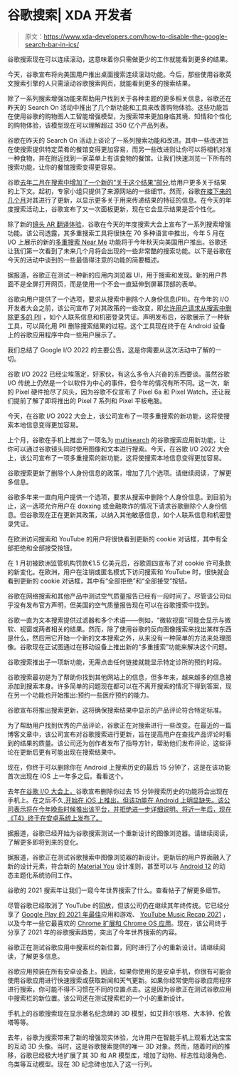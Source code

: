 # 谷歌搜索| XDA 开发者

> 原文：<https://www.xda-developers.com/how-to-disable-the-google-search-bar-in-ics/>

[](/google-search-continuous-scrolling-on-desktop/)

谷歌搜索现在可以连续滚动，这意味着你只需做更少的工作就能看到更多的结果。

今天，谷歌宣布将向美国用户推出桌面搜索连续滚动功能。今后，那些使用谷歌英文搜索引擎的人只需滚动谷歌搜索网页，就能看到更多的搜索结果。

[](/google-search-shopping-experience-new-tools-features/)

除了一系列搜索增强功能来帮助用户找到关于各种主题的更多相关信息，谷歌还在昨天的 Search On 活动中推出了几个新功能和工具来改善购物体验。这些功能旨在使用谷歌的购物图人工智能增强模型，为搜索带来更加身临其境、知情和个性化的购物体验，该模型现在可以理解超过 350 亿个产品列表。

[](/google-restaurant-search-improvements/)

谷歌在昨天的 Search On 活动上谈论了一系列搜索功能和改进。其中一些改进旨在使搜索提供特定菜肴的餐馆变得更加容易，而另一些改进则让你可以将相机对准一种食物，并在附近找到一家菜单上有该食物的餐馆。让我们快速浏览一下所有的搜索功能，让你的餐馆搜索变得更容易。

[](/google-search-about-this-result-personalized/)

谷歌[去年二月在搜索中增加了一个新的“关于这个结果”部分](https://www.xda-developers.com/google-search-about-this-result-feature/),给用户更多关于结果的上下文。起初，专家小组只提供了来源网站的一些细节。然而，谷歌[在接下来的几个月](https://www.xda-developers.com/google-about-this-result-new-panel/)对其进行了更新，以显示更多关于用来传递结果的特征的信息。在今天的年度搜索活动上，谷歌宣布了又一次面板更新，现在它会显示结果是否个性化。

[](/google-search-enhancements-search-on-2022/)

除了新的[镜头 AR 翻译体验](https://www.xda-developers.com/google-lens-ar-translate/)，谷歌在今天的年度搜索大会上宣布了一系列搜索增强功能。该公司透露，其多重搜索工具将很快在 70 多种语言中推出，今年 5 月在 I/O 上展示的新的[多重搜索 Near Me](https://www.xda-developers.com/google-multisearch-near-me/) 功能将于今年秋天向美国用户推出。谷歌还让我们第一次看到了未来几个月将会出现的一些非常酷的搜索功能。以下是谷歌在今天的活动中谈到的一些最值得注意的功能的简要概述。

[](/google-in-app-browser-ui-search-discover/)

据报道，谷歌正在测试一种新的应用内浏览器 UI，用于搜索和发现。新的用户界面不是全屏打开网页，而是使用一个不会一直延伸到屏幕顶部的表单。

[](/google-app-results-about-you-rollout/)

谷歌向用户提供了一个选项，要求从搜索中删除个人身份信息(PII)。在今年的 I/O 开发者大会之前，该公司宣布了对其政策的一些改变，即[允许用户请求从搜索中删除更多的 PII](https://www.xda-developers.com/google-search-remove-personally-identifiable-information/) ，如个人联系信息和机密登录凭证。声明发布后，谷歌展示了一种新工具，可以简化用 PII 删除搜索结果的过程。这个工具现在终于在 Android 设备上的谷歌应用程序中向一些用户展示了。

[](/google-io-2022-recap-major-announcements/)

我们总结了 Google I/O 2022 的主要公告。这是你需要从这次活动中了解的一切。

谷歌 I/O 2022 已经尘埃落定，好家伙，有这么多令人兴奋的东西要谈。虽然谷歌 I/O 传统上仍然是一个以软件为中心的事件，但今年的情况有所不同。这一次，新的 Pixel 硬件抢尽了风头，因为谷歌不仅宣布了 Pixel 6a 和 Pixel Watch，还让我们提前了解了即将推出的 Pixel 7 系列和 Pixel 平板电脑。

[](/google-multisearch-near-me/)

今天，在谷歌 I/O 2022 大会上，该公司宣布了一项多重搜索的新功能，这将使搜索本地信息变得更加容易。

上个月，谷歌在手机上推出了一项名为 [multisearch](https://www.xda-developers.com/google-multisearch-launch/) 的谷歌搜索应用新功能，让你可以通过谷歌镜头同时使用图像和文本进行搜索。今天，在谷歌 I/O 2022 大会上，该公司宣布了一项多重搜索的新功能，这将使搜索本地信息变得更加容易。

[](/google-search-remove-personally-identifiable-information/)

谷歌搜索更新了删除个人身份信息的政策，增加了几个选项。请继续阅读，了解更多信息。

谷歌多年来一直向用户提供一个选项，要求从搜索中删除个人身份信息。到目前为止，这一选项允许用户在 doxxing 或金融欺诈的情况下请求谷歌删除个人身份信息。但谷歌现在正在更新其政策，以纳入其他敏感信息，如个人联系信息和机密登录凭证。

[](/google-reject-all-cookie-button-europe/)

在欧洲访问搜索和 YouTube 的用户将很快看到更新的 cookie 对话框，其中有全部拒绝和全部接受按钮。

在 1 月初被欧洲监管机构罚款€1.5 亿美元后，谷歌周四宣布了对 cookie 许可条款的新变化。在欧洲，用户在注销或匿名模式下访问搜索和 YouTube 时，很快就会看到更新的 cookie 对话框，其中有“全部拒绝”和“全部接受”按钮。

[](/google-search-air-quality-united-states/)

谷歌在网络搜索和其他产品中测试空气质量报告已经有一段时间了。尽管该公司似乎没有发布官方声明，但美国的空气质量报告现在可以在谷歌搜索中找到。

[](/google-multisearch-launch/)

谷歌一直为文本搜索提供过滤器和多个术语——例如，“微软视窗”可能会显示与微软、视窗或两者相关的结果。然而，除了使用谷歌的反向图像搜索来找出某样东西是什么，然后用它开始一个新的文本搜索之外，从来没有一种简单的方法来处理图像。谷歌现在正试图通过在移动设备上推出新的“多重搜索”功能来解决这个问题。

[](/google-search-medical-appointments/)

谷歌搜索推出子一项新功能，无需点击任何链接就能显示特定诊所的预约时段。

谷歌搜索最初是为了帮助你找到其他网站上的信息，但多年来，越来越多的信息被添加到搜索本身。许多简单的问题现在都可以在不离开搜索的情况下得到答案，现在另一个功能也开始推出:预约一些医疗预约的能力。

[](/google-search-product-reviews-improvements/)

谷歌宣布将推出搜索更新，这将确保搜索结果中显示的产品评论符合特定标准。

为了帮助用户找到优秀的产品评论，谷歌正在对搜索进行一些改变。在最近的一篇博客文章中，该公司宣布对谷歌搜索进行更新，旨在提高用户在查找产品评论时看到的结果的质量。该公司还为创作者发布了指导方针，帮助他们发布评论，这些评论在更新后更有可能出现在搜索结果中。

[](/delete-15-minutes-search-history-android/)

现在，你终于可以删除你在 Android 上搜索历史的最后 15 分钟了，这是在该功能首次出现在 iOS 上一年多之后。看看这个。

去年[在谷歌 I/O 大会上，](https://www.xda-developers.com/google-io-2021-recap/)谷歌宣布删除你过去 15 分钟搜索历史的功能将会出现在手机上。在之后不久,[开始在 iOS 上推出，但该功能在 Android 上明显缺失。该公司表示将在今年晚些时候推出该平台，并拒绝进一步详细说明。将近一年后，现在《T4》终于在安卓系统上发布了。](https://www.xda-developers.com/15-minutes-search-history-google-app-ios-remove/)

[](/google-search-testing-redesigned-image-viewer-ui/)

据报道，谷歌已经开始为谷歌搜索测试一个重新设计的图像浏览器。请继续阅读，了解更多即将到来的变化。

据报道，谷歌正在测试谷歌搜索中图像浏览器的新设计。更新后的用户界面融入了新的设计元素，符合新的 [Material You](https://www.xda-developers.com/material-you/) 设计准则，甚至可以与 [Android 12](https://www.xda-developers.com/android-12/) 的动态主题化系统协同工作。

[](/google-year-in-search-2021/)

谷歌的 2021 搜索年让我们一窥今年世界搜索了什么。查看帖子了解更多细节。

尽管谷歌已经取消了 YouTube 的回放，但该公司仍在继续其年终传统。它已经分享了 [Google Play 的 2021 年最佳](https://www.xda-developers.com/google-play-best-of-2021/)应用和游戏、 [YouTube Music Recap 2021](https://www.xda-developers.com/youtube-music-2021-recap-rolling-out/) ，以及今年一些它最喜欢的 [Chrome 扩展和 Chrome OS 应用](https://www.xda-developers.com/google-shares-top-chrome-extensions-chrome-os-apps-2021/)。现在，该公司终于分享了 2021 年的谷歌搜索趋势，突出了今年世界搜索的内容。

[](/google-app-search-bar-location/)

谷歌正在测试谷歌应用中搜索栏的新位置，同时进行了小的重新设计。请继续阅读，了解更多信息。

谷歌应用预装在所有安卓设备上。因此，如果你使用的是安卓手机，你很有可能会使用谷歌应用进行快速搜索或获取新闻和天气更新。如果你经常使用谷歌应用程序进行搜索，你可能不得不习惯在不同的位置点击。这是因为谷歌正在测试谷歌应用中搜索栏的新位置。该公司还在测试搜索栏的一个小的重新设计。

[](/google-search-3d-monuments-mobile/)

手机上的谷歌搜索现在显示著名纪念碑的 3D 模型，如艾菲尔铁塔、大本钟、伦敦塔等等。

去年，谷歌为搜索带来了新的增强现实体验，允许用户在智能手机上观看尤达宝宝的互动 3D 头像。当时，这是谷歌搜索提供的唯一 3D 对象。然而，随着时间的推移，谷歌已经极大地扩展了其 3D 和 AR 模型库，增加了动物、标志性动漫角色、鸟类等互动模型。现在 3D 纪念碑也加入了这一行列。